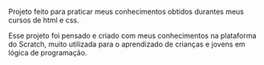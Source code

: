 Projeto feito para praticar meus conhecimentos obtidos durantes meus cursos de html e css.

Esse projeto foi pensado e criado com meus conhecimentos na plataforma do Scratch, muito utilizada para o aprendizado de crianças e jovens em lógica de programação.
